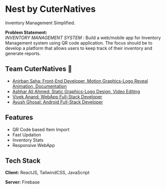 # Nest by CuterNatives

Inventory Management Simplified.

**Problem Statement:** \
*INVENTORY MANAGEMENT SYSTEM :*
Build a web/mobile app for Inventory Management system using QR code application. 
The focus should be to develop a platform that allows users to keep track of their inventory and generate reports.  



## Team CuterNatives 🏁

- [Anirban Saha: Front-End Developer, Motion Graphics-Logo Reveal Animation, Documentation](https://www.github.com/Anirban-Saha)
- [Ashhar Ali Ahmed: Static Graphics-Logo Design, Video Editing ](https://github.com/theashhar)
- [Vivek Anand: WebApp Full-Stack Developer](https://github.com/vivek26anand)
- [Ayush Ghosal: Android Full-Stack Developer](https://github.com/Ayush786113)


## Features

- QR Code based Item Import 
- Fast Updation
- Inventory Stats
- Responsive WebApp


## Tech Stack

**Client:** ReactJS, TailwindCSS, JavaScript

**Server:** Firebase

